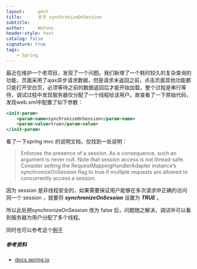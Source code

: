 ```yaml
---
layout:     post
title:      关于 synchronizeOnSession
subtitle:   
author:     WeYunx
header-style: text
catalog: false
signature: true
tags:
    - Spring
---
```


最近在维护一个老项目，发现了一个问题。我们新增了一个耗时较久的复杂查询的功能，页面采用了ajax异步请求数据，但是请求未返回之前，点击页面其他功能都只能打开空白页，必须等待之前的数据返回后才能开始加载，整个过程是串行等待，调试过程中发现服务器仅分配了一个线程给该用户。故查看了一下原始代码，发现web.xml中配置了如下参数：

````xml
<init-param>
	<param-name>synchronizeOnSession</param-name>
    <param-value>true</param-value>
</init-param>
````

看了一下spring mvc 的说明文档，仅找到一处说明：

> Enforces the presence of a session. As a consequence, such an argument is never null. Note that session access is not thread-safe. Consider setting the RequestMappingHandlerAdapter instance’s synchronizeOnSession flag to true if multiple requests are allowed to concurrently access a session.

因为 session 是非线程安全的，如果需要保证用户能够在多次请求中正确的访问同一个 session ，就要将 ***synchronizeOnSession*** 设置为 ***TRUE*** 。

所以此处把synchronizeOnSession 改为 false 后，问题随之解决，调试中可以看到服务器为用户分配了多个线程。

同时也可以参考这个[例子](https://qiita.com/siumennel/items/f7d0973a0b6acbfd94b4)

##### 参考资料

- [docs.spring.io](https://docs.spring.io/spring/docs/5.1.4.RELEASE/spring-framework-reference/web.html#mvc-caching-etag-lastmodified)

